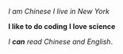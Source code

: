 *I am Chinese*
_I live in New York_

**I like to do coding**
__I love science__

_I **can** read Chinese and English_. 
